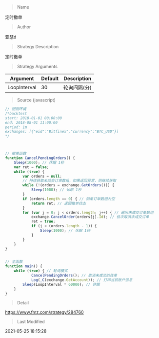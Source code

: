 
> Name

定时撤单

> Author

亚瑟d

> Strategy Description

定时撤单

> Strategy Arguments



|Argument|Default|Description|
|----|----|----|
|LoopInterval|30|轮询间隔(分)|


> Source (javascript)

``` javascript
// 回测环境
/*backtest
start: 2018-01-01 00:00:00
end: 2018-08-01 11:00:00
period: 1m
exchanges: [{"eid":"Bitfinex","currency":"BTC_USD"}]
*/



// 撤单函数
function CancelPendingOrders() {
    Sleep(1000); // 休眠 1秒
    var ret = false;
    while (true) {
        var orders = null;
        // 持续获取未成交订单数组，如果返回异常，则继续获取
        while (!(orders = exchange.GetOrders())) {
            Sleep(1000); // 休眠 1秒
        }
        if (orders.length == 0) { // 如果订单数组为空
            return ret; // 返回撤单状态
        }
        for (var j = 0; j < orders.length; j++) { // 遍历未成交订单数组
            exchange.CancelOrder(orders[j].Id); // 依次取消未成交订单
            ret = true;
            if (j < (orders.length - 1)) {
                Sleep(1000); // 休眠 1秒
            }
        }
    }
}


// 主函数
function main() {
    while (true) { // 轮询模式
            CancelPendingOrders(); // 取消未成交的挂单
            Log(_C(exchange.GetAccount)); // 打印当前账户信息
        Sleep(LoopInterval * 60000); // 休眠
    }
}
```

> Detail

https://www.fmz.com/strategy/284760

> Last Modified

2021-05-25 18:15:28
